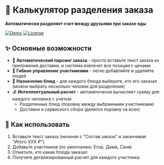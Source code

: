 # 🍕 Калькулятор разделения заказа

**Автоматически разделяет счет между друзьями при заказе еды**

[![Demo](https://img.shields.io/badge/demo-live-green?style=for-the-badge)](https://ваш-username.github.io)
[![License](https://img.shields.io/badge/license-MIT-blue?style=for-the-badge)](LICENSE)

## ✨ Основные возможности

- 📝 **Автоматический парсинг заказа** - просто вставьте текст заказа из приложения доставки, и система извлечет все позиции с ценами
- 👥 **Гибкое управление участниками** - легко добавляйте и удаляйте людей
- 🍔 **Назначение блюд** - для каждого блюда выберите, кто его заказал (можно выбрать несколько человек для разделения)
- 💰 **Интеллектуальный расчет** - автоматически вычисляет сумму для каждого человека с учетом:
  - Разделенных блюд (поровну между выбранными участниками)
  - Доставки и сервисного сбора (делится поровну на всех)

## 🚀 Как использовать

1. Вставьте текст заказа (начиная с "Состав заказа" и заканчивая "Итого XXX ₽")
2. Добавьте участников (по умолчанию: Егор, Дима, Саня)
3. Отметьте, кто какие блюда заказал
4. Получите детализированный расчет для каждого участника
